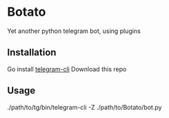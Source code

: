 # Botato
Yet another python telegram bot, using plugins

## Installation
Go install [telegram-cli](https://github.com/vysheng/tg)
Download this repo

## Usage
./path/to/tg/bin/telegram-cli -Z ./path/to/Botato/bot.py
